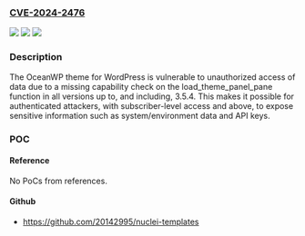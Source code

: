 ### [CVE-2024-2476](https://cve.mitre.org/cgi-bin/cvename.cgi?name=CVE-2024-2476)
![](https://img.shields.io/static/v1?label=Product&message=OceanWP&color=blue)
![](https://img.shields.io/static/v1?label=Version&message=*%3C%3D%203.5.4%20&color=brighgreen)
![](https://img.shields.io/static/v1?label=Vulnerability&message=CWE-862%20Missing%20Authorization&color=brighgreen)

### Description

The OceanWP theme for WordPress is vulnerable to unauthorized access of data due to a missing capability check on the load_theme_panel_pane function in all versions up to, and including, 3.5.4. This makes it possible for authenticated attackers, with subscriber-level access and above, to expose sensitive information such as system/environment data and API keys.

### POC

#### Reference
No PoCs from references.

#### Github
- https://github.com/20142995/nuclei-templates

